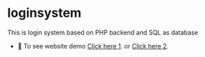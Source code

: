 # loginsystem
This is login system based on PHP backend and SQL as database
- 📄 To see website demo  [Click here 1](https://royalprojecwork.000webhostapp.com/). or [Click here 2](http://royalproject1.freecluster.eu/).

